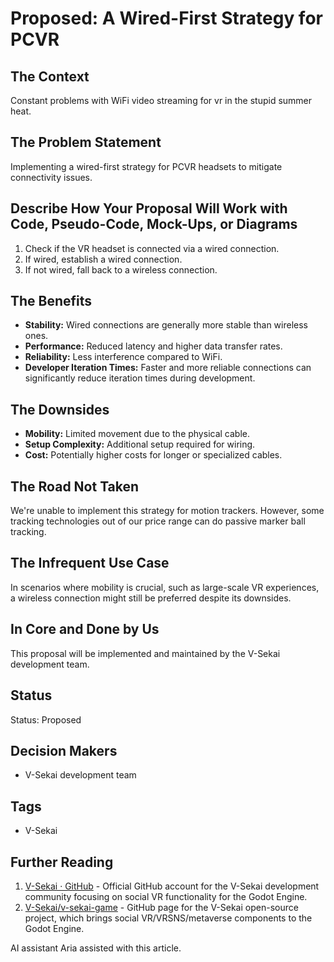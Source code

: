# Proposed: A Wired-First Strategy for PCVR

## The Context

Constant problems with WiFi video streaming for vr in the stupid summer heat.

## The Problem Statement

Implementing a wired-first strategy for PCVR headsets to mitigate connectivity issues.

## Describe How Your Proposal Will Work with Code, Pseudo-Code, Mock-Ups, or Diagrams

1. Check if the VR headset is connected via a wired connection.
2. If wired, establish a wired connection.
3. If not wired, fall back to a wireless connection.

## The Benefits

- **Stability:** Wired connections are generally more stable than wireless ones.
- **Performance:** Reduced latency and higher data transfer rates.
- **Reliability:** Less interference compared to WiFi.
- **Developer Iteration Times:** Faster and more reliable connections can significantly reduce iteration times during development.

## The Downsides

- **Mobility:** Limited movement due to the physical cable.
- **Setup Complexity:** Additional setup required for wiring.
- **Cost:** Potentially higher costs for longer or specialized cables.

## The Road Not Taken

We're unable to implement this strategy for motion trackers. However, some tracking technologies out of our price range can do passive marker ball tracking.

## The Infrequent Use Case

In scenarios where mobility is crucial, such as large-scale VR experiences, a wireless connection might still be preferred despite its downsides.

## In Core and Done by Us

This proposal will be implemented and maintained by the V-Sekai development team.

## Status

Status: Proposed <!-- Draft | Proposed | Rejected | Accepted | Deprecated | Superseded by -->

## Decision Makers

- V-Sekai development team

## Tags

- V-Sekai

## Further Reading

1. [V-Sekai · GitHub](https://github.com/v-sekai) - Official GitHub account for the V-Sekai development community focusing on social VR functionality for the Godot Engine.
2. [V-Sekai/v-sekai-game](https://github.com/v-sekai/v-sekai-game) - GitHub page for the V-Sekai open-source project, which brings social VR/VRSNS/metaverse components to the Godot Engine.

AI assistant Aria assisted with this article.
